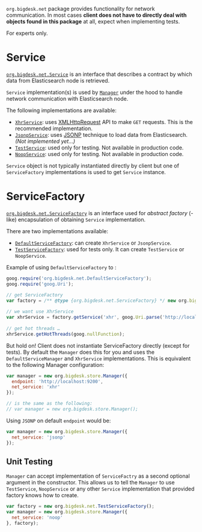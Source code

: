 `org.bigdesk.net` package provides functionality for network communication.
In most cases **client does not have to directly deal with objects found in this package** at all,
expect when implementing tests.

For experts only.

# Service

[`org.bigdesk.net.Service`](Service.js) is an interface that describes a contract by which data from Elasticsearch node is retrieved.

`Service` implementation(s) is used by [`Manager`](../store/readme.md) under the hood to handle network communication with Elasticsearch node.

The following implementations are available:

- [`XhrService`](XhrService.js): uses [XMLHttpRequest][XMLHttpRequest] API to make `GET` requests. This is the recommended implementation.
- [`JsonpService`](JsonpService.js): uses [JSONP][JSNOP] technique to load data from Elasticsearch. _(Not implemented yet…)_
- [`TestService`](../../../../../test/javascript_sources/org/bigdesk/net/TestService.js): used only for testing. Not available in production code.
- [`NoopService`](../../../../../test/javascript_sources/org/bigdesk/net/NoopService.js): used only for testing. Not available in production code.

[XMLHttpRequest]: http://en.wikipedia.org/wiki/XMLHttpRequest
[JSNOP]: http://en.wikipedia.org/wiki/JSONP

`Service` object is not typically instantiated directly by client but one of `ServiceFactory` implementations is used to get `Service` instance.

# ServiceFactory

[`org.bigdesk.net.ServiceFactory`](ServiceFactory.js) is an interface used for _abstract factory_ (-like) encapsulation of obtaining `Service` implementation.

There are two implementations available:

- [`DefaultServiceFactory`](DefaultServiceFactory.js): can create `XhrService` or `JsonpService`.
- [`TestServiceFactory`](../../../../../test/javascript_sources/org/bigdesk/net/TestServiceFactory.js): used for tests only. It can create `TestService` or `NoopService`.

Example of using `DefaultServiceFactory` to :

```javascript
goog.require('org.bigdesk.net.DefaultServiceFactory');
goog.require('goog.Uri');  

// get ServiceFactory
var factory = /** @type {org.bigdesk.net.ServiceFactory} */ new org.bigdesk.net.DefaultServiceFactory();
  
// we want use XhrService
var xhrService = factory.getService('xhr', goog.Uri.parse('http://localhost:9200'));
  
// get hot threads …
xhrService.getHotThreads(goog.nullFunction);
```

But hold on! Client does not instantiate ServiceFactory directly (except for tests). By default the `Manager` does this for you and uses the `DefaultServiceManager` and `XhrService` implementations. 
This is equivalent to the following Manager configuration:

```javascript
var manager = new org.bigdesk.store.Manager({
  endpoint: 'http://localhost:9200',
  net_service: 'xhr'
});

// is the same as the following:
// var manager = new org.bigdesk.store.Manager();
```
Using `JSONP` on default `endpoint` would be:

```javascript
var manager = new org.bigdesk.store.Manager({
  net_service: 'jsonp'
});
```

## Unit Testing

`Manager` can accept implementation of `ServiceFactry` as a second optional argument in the constructor. This allows us to tell the `Manager` to use `TestService`, `NoopService` or any other `Service` implementation that provided factory knows how to create.

```javascript
var factory = new org.bigdesk.net.TestServiceFactory();
var manager = new org.bigdesk.store.Manager({
  net_service: 'noop'
}, factory);
```